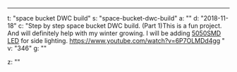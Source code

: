 ---
t: "space bucket DWC build"
s: "space-bucket-dwc-build"
a: ""
d: "2018-11-18"
c: "Step by step space bucket DWC build. (Part 1)This is a fun project. And will definitely help with my winter growing. I will be adding <a href='https://amzn.to/30OqRW0'>5050SMD LED</a> for side lighting. https://www.youtube.com/watch?v=6P7OLMDd4gg "
v: "346"
g: ""

z: ""
